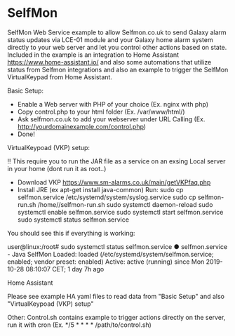 # SelfMon

SelfMon Web Service example to allow Selfmon.co.uk to send Galaxy alarm status updates via LCE-01 module and your Galaxy home alarm system directly to your web server and let you control other actions based on state. 
Included in the example is an integration to Home Assistant https://www.home-assistant.io/ and also some automations that utilize status from Selfmon integrations and also an example to trigger the SelfMon VirtualKeypad from Home Assistant.


Basic Setup:

* Enable a Web server with PHP of your choice (Ex. nginx with php)
* Copy control.php to your html folder (Ex. /var/www/html/)
* Ask selfmon.co.uk to add your webserver under URL Calling (Ex. http://yourdomainexample.com/control.php)
* Done!

VirtualKeypoad (VKP) setup:

!! This require you to run the JAR file as a service on an exsing Local server in your home
(dont run it as root..)

* Download VKP https://www.sm-alarms.co.uk/main/getVKPfaq.php
* Install JRE (ex apt-get install java-common)
  Run:
     sudo cp selfmon.service  /etc/systemd/system/syslog.service
     sudo cp selfmon-run.sh /home/<linux user>/selfmon-run.sh
     sudo systemctl daemon-reload
     sudo systemctl enable selfmon.service
     sudo systemctl start selfmon.service
     sudo systemctl status selfmon.service
  
 You should see this if everything is working:
 
  user@linux:/root# sudo systemctl status selfmon.service
● selfmon.service - Java SelfMon
   Loaded: loaded (/etc/systemd/system/selfmon.service; enabled; vendor preset: enabled)
   Active: active (running) since Mon 2019-10-28 08:10:07 CET; 1 day 7h ago


Home Assistant

Please see example HA yaml files to read data from "Basic Setup" and also "VirtualKeypoad (VKP) setup"


Other:
Control.sh contains example to trigger actions directly on the server, run it with cron (Ex. */5 * * * * /path/to/control.sh)




